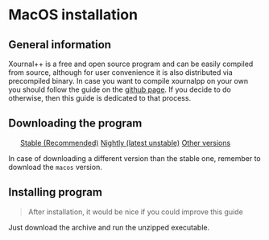 # MacOS installation

## General information

Xournal++ is a free and open source program and can be easily compiled from source, although for user convenience it is also distributed via precompiled binary. In case you want to compile xournalpp on your own you should follow the guide on the [github page](https://github.com/xournalpp/xournalpp/blob/master/readme/MacBuild.md). If you decide to do otherwise, then this guide is dedicated to that process.

## Downloading the program

<ul id="macosDownloadsContainer" class="downloadsContainer">
<a class="xournalppButton downloadButton" href="{{downloads.macos.stable}}">Stable (Recommended)</a>
<a class="xournalppButton" href="{{downloads.nightly}}">Nightly (latest unstable)</a>
<a class="xournalppButton" href="{{downloads.allVersions}}">Other versions</a>
</ul>

In case of downloading a different version than the stable one, remember to download the `macos` version.

## Installing program

> After installation, it would be nice if you could improve this guide

Just download the archive and run the unzipped executable.
